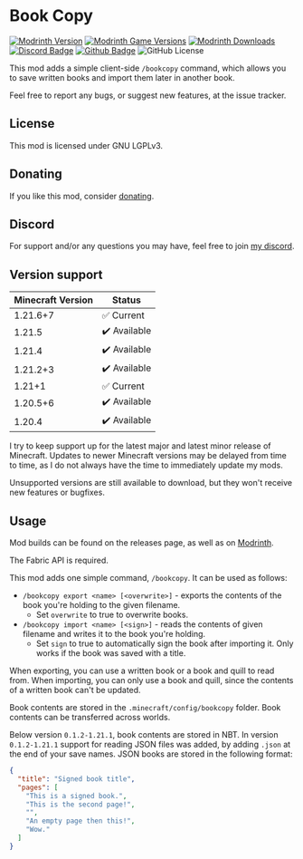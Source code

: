 # Book Copy

[![Modrinth Version](https://img.shields.io/modrinth/v/jkOtP64i?logo=modrinth&color=008800)](https://modrinth.com/mod/book-copy)
[![Modrinth Game Versions](https://img.shields.io/modrinth/game-versions/jkOtP64i?logo=modrinth&color=008800)](https://modrinth.com/mod/book-copy)
[![Modrinth Downloads](https://img.shields.io/modrinth/dt/jkOtP64i?logo=modrinth&color=008800)](https://modrinth.com/mod/book-copy)
[![Discord Badge](https://img.shields.io/badge/chat-discord-%235865f2)](https://discord.gg/CNNkyWRkqm)
[![Github Badge](https://img.shields.io/badge/github-bookcopy-white?logo=github)](https://github.com/eclipseisoffline/bookcopy)
![GitHub License](https://img.shields.io/github/license/eclipseisoffline/bookcopy)

This mod adds a simple client-side `/bookcopy` command, which allows you to save written books and
import them later in another book.

Feel free to report any bugs, or suggest new features, at the issue tracker.

## License

This mod is licensed under GNU LGPLv3.

## Donating

If you like this mod, consider [donating](https://buymeacoffee.com/eclipseisoffline).

## Discord

For support and/or any questions you may have, feel free to join [my discord](https://discord.gg/CNNkyWRkqm).

## Version support

| Minecraft Version | Status       |
|-------------------|--------------|
| 1.21.6+7          | ✅ Current    |
| 1.21.5            | ✔️ Available |
| 1.21.4            | ✔️ Available |
| 1.21.2+3          | ✔️ Available |
| 1.21+1            | ✅ Current    |
| 1.20.5+6          | ✔️ Available |
| 1.20.4            | ✔️ Available |

I try to keep support up for the latest major and latest minor release of Minecraft. Updates to newer Minecraft
versions may be delayed from time to time, as I do not always have the time to immediately update my mods.

Unsupported versions are still available to download, but they won't receive new features or bugfixes.

## Usage

Mod builds can be found on the releases page, as well as on [Modrinth](https://modrinth.com/mod/book-copy).

The Fabric API is required.

This mod adds one simple command, `/bookcopy`. It can be used as follows:

- `/bookcopy export <name> [<overwrite>]` - exports the contents of the book you're holding to the given filename.
  - Set `overwrite` to true to overwrite books.
- `/bookcopy import <name> [<sign>]` - reads the contents of given filename and writes it to the book you're holding.
  - Set `sign` to true to automatically sign the book after importing it. Only works if the book was saved with a title.

When exporting, you can use a written book or a book and quill to read from. When importing, you can
only use a book and quill, since the contents of a written book can't be updated.

Book contents are stored in the `.minecraft/config/bookcopy` folder. Book contents can be
transferred across worlds.

Below version `0.1.2-1.21.1`, book contents are stored in NBT. In version `0.1.2-1.21.1` support for
reading JSON files was added, by adding `.json` at the end of your save names. JSON books are stored
in the following format:

```json
{
  "title": "Signed book title",
  "pages": [
    "This is a signed book.",
    "This is the second page!",
    "",
    "An empty page then this!",
    "Wow."
  ]
}
```
